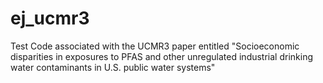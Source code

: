 # ej_ucmr3

Test
Code associated with the UCMR3 paper entitled "Socioeconomic disparities in exposures to PFAS and other unregulated industrial drinking water contaminants in U.S. public water systems"
